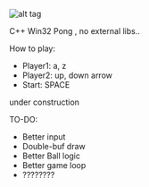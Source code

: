 ![alt tag](http://i.imgur.com/Jr8b48X.png)

C++ Win32 Pong , no external libs..

How to play:

* Player1: a, z
* Player2: up, down arrow
* Start: SPACE

under construction

TO-DO:
* Better input
* Double-buf draw
* Better Ball logic
* Better game loop
* ????????


